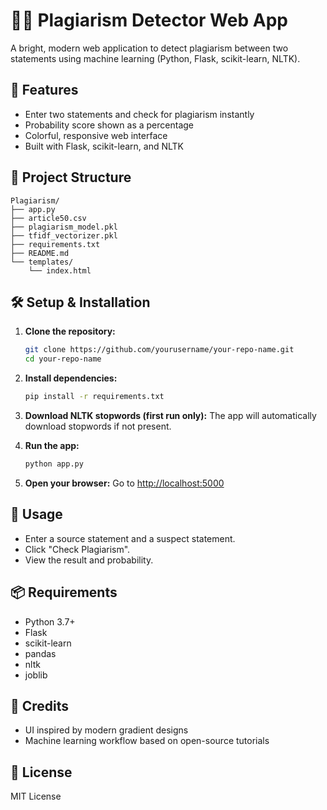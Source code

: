 # 🕵️‍♂️ Plagiarism Detector Web App

A bright, modern web application to detect plagiarism between two statements using machine learning (Python, Flask, scikit-learn, NLTK).

## 🚀 Features
- Enter two statements and check for plagiarism instantly
- Probability score shown as a percentage
- Colorful, responsive web interface
- Built with Flask, scikit-learn, and NLTK

## 📂 Project Structure
```
Plagiarism/
├── app.py
├── article50.csv
├── plagiarism_model.pkl
├── tfidf_vectorizer.pkl
├── requirements.txt
├── README.md
└── templates/
    └── index.html
```

## 🛠️ Setup & Installation
1. **Clone the repository:**
   ```bash
   git clone https://github.com/yourusername/your-repo-name.git
   cd your-repo-name
   ```
2. **Install dependencies:**
   ```bash
   pip install -r requirements.txt
   ```
3. **Download NLTK stopwords (first run only):**
   The app will automatically download stopwords if not present.

4. **Run the app:**
   ```bash
   python app.py
   ```
5. **Open your browser:**
   Go to [http://localhost:5000](http://localhost:5000)

## 📝 Usage
- Enter a source statement and a suspect statement.
- Click "Check Plagiarism".
- View the result and probability.

## 📦 Requirements
- Python 3.7+
- Flask
- scikit-learn
- pandas
- nltk
- joblib

## 🙏 Credits
- UI inspired by modern gradient designs
- Machine learning workflow based on open-source tutorials

## 📄 License
MIT License 